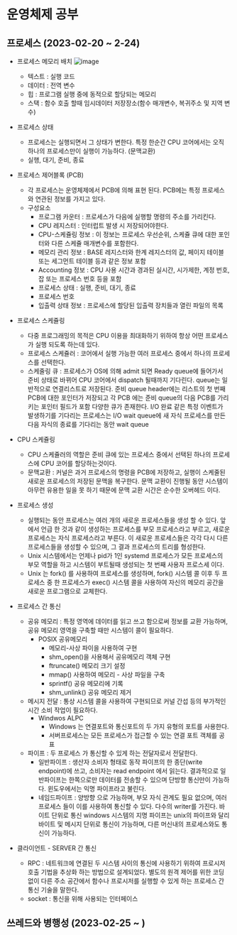 # 운영체제 공부 

## 프로세스 (2023-02-20 ~ 2-24)
- 프로세스 메모리 배치 
  ![image](https://user-images.githubusercontent.com/37799491/220115973-ee174548-4476-49f7-a666-28126faf1719.png)
  - 텍스트 : 실행 코드
  - 데이터 : 전역 변수
  - 힙 : 프로그램 실행 중에 동적으로 할당되는 메모리
  - 스택 : 함수 호출 할때 임시데이터 저장장소(함수 매개변수, 복귀주소 및 지역 변수)
 
- 프로세스 상태
  - 프로세스는 실행되면서 그 상태가 변한다. 특정 한순간 CPU 코어에서는 오직 하나의 프로세스만이 실행이 가능하다. (문맥교환)
  - 실행, 대기, 준비, 종료 
  
- 프로세스 제어블록 (PCB)
  - 각 프로세스는 운영체제에서 PCB에 의해 표현 된다. PCB에는 특정 프로세스와 연관된 정보를 가지고 있다.
  - 구성요소 
    - 프로그램 카운터 : 프로세스가 다음에 실행할 명령의 주소를 가리킨다.
    - CPU 레지스터 : 인터럽트 발생 시 저장되어야한다.
    - CPU-스케쥴링 정보 : 이 정보는 프로세스 우선순위, 스케쥴 큐에 대한 포인터와 다른 스케쥴 매개변수를 포함한다.
    - 메모리 관리 정보 : BASE 레지스터와 한계 레지스터의 값, 페이지 테이블 또는 세그먼트 테이블 등과 같은 정보 포함
    - Accounting 정보 : CPU 사용 시간과 경과된 실시간, 시가제한, 계정 번호, 잡 또는 프로세스 번호 등을 포함
    - 프로세스 상태 : 실행, 준비, 대기, 종료 
    - 프로세스 번호 
    - 입출력 상태 정보 : 프로세스에 할당된 입출력 장치들과 열린 파일의 목록 
    
- 프로세스 스케쥴링 
  - 다중 프로그래밍의 목적은 CPU 이용을 최대화하기 위하여 항상 어떤 프로세스가 실행 되도록 하는데 있다.
  - 프로세스 스케쥴러 : 코어에서 실행 가능한 여러 프로세스 중에서 하나의 프로세스를 선택한다.
  - 스케줄링 큐 : 프로세스가 OS에 의해 admit 되면 Ready queue에 들어가서 준비 상태로 바뀌어 CPU 코어에서 dispatch 될때까지 기다린다. 
    queue는 일반적으로 연결리스트로 저장된다. 준비 queue header에는 리스트의 첫 번째 PCB에 대한 포인터가 저장되고 각 PCB 에는 준비 queue의 다음 PCB를 가리키는 포인터 필드가 포함 
    다양한 큐가 존재한다. I/O 완료 같은 특정 이벤트가 발생하기를 기다리는 프로세스는 I/O wait queue에 새 자식 프로세스를 만든 다음 자식의 종료를 기다리는 동안 wait queue
    
- CPU 스케쥴링 
  - CPU 스케쥴러의 역할은 준비 큐에 있는 프로세스 중에서 선택된 하나의 프로세스에 CPU 코어를 할당하는것이다.
  - 문맥교환 : 커널은 과거 프로세스의 명령을 PCB에 저장하고, 실행이 스케줄된 새로운 프로세스의 저장된 문맥을 복구한다.
    문맥 교환이 진행될 동안 시스템이 아무런 유용한 일을 못 하기 때문에 문맥 교환 시간은 순수한 오버헤드 이다.

- 프로세스 생성
  - 실행되는 동안 프로세스는 여러 개의 새로운 프로세스들을 생성 할 수 있다. 앞에서 언급 한 것과 같이 생성하는 프로세스를
    부모 프로세스라고 부르고, 새로운 프로세스는 자식 프로세스라고 부른다. 이 새로운 프로세스들은 각각 다시 다른 프로세스들을 생성할 수 있으며,
    그 결과 프로세스의 트리를 형성한다.
  - Unix 시스템에서는 언제나 pid가 1인 systemd 프로세스가 모든 프로세스의 부모 역할을 하고 시스템이 부트될때 생성되는 첫 번째 사용자 프로스세 이다.
  - Unix 는 fork() 를 사용하여 프로세스를 생성하며, fork() 시스템 콜 이후 두 프로세스 중 한 프로세스가 exec() 시스템 콜을 사용하여 자신의 메모리 공간을 
    새로운 프로그램으로 교체한다.

- 프로세스 간 통신
  - 공유 메모리 : 특정 영역에 데이터를 읽고 쓰고 함으로써 정보를 교환 가능하며, 공유 메모리 영역을 구축할 때만 시스템이 콜이 필요하다. 
    - POSIX 공유메모리 
       - 메모리-사상 파이을 사용하여 구현
       - shm_open()을 사용해서 공유메모리 객체 구현 
       - ftruncate() 메모리 크기 설정 
       - mmap() 사용하여 메모리 - 사상 파일을 구축 
       - sprintf() 공유 메모리에 기록 
       - shm_unlink() 공유 메모리 제거 
  - 메시지 전달 : 통상 시스템 콜을 사용하여 구현되므로 커널 간섭 등의 부가적인 시간 소비 작업이 필요하다.
    - Windwos ALPC
       - Windows 는 연결포트와 통신포트의 두 가지 유형의 포트를 사용한다.
       - 서버프로세스는 모든 프로세스가 접근할 수 있는 연결 포트 객체를 공표
  - 파이프 : 두 프로세스 가 통신할 수 있게 하는 전달자로서 전달한다.
    - 일반파이프 : 생산자 소비자 형태로 동작 파이프의 한 종단(write endpoint)에 쓰고, 소비자는 read endpoint 에서 읽는다. 결과적으로 일반파이프는
      한쪽으로만 데이터를 전송할 수 있으며 단방향 통신만이 가능하다. 윈도우에서는 익명 파이프라고 불린다. 
    - 네임드파이프 : 양방향 으로 가능하며, 부모 자식 관계도 필요 없으며, 여러 프로세스 들이 이를 사용하여 통신할 수 있다. 다수의 writer를 가진다. 바이트 단위로 통신 
      windows 시스템의 지명 파이프는 unix의 파이프와 달리 바이트 및 메시지 단위로 통신이 가능하며, 다른 머신내의 프로세스와도 통신이 가능하다. 
      
- 클라이언트 - SERVER 간 통신
  - RPC : 네트워크에 연결된 두 시스템 사이의 통신에 사용하기 위하여 프로시저 호출 기법을 추상화 하는 방법으로 설계되었다. 별도의 원격 제어를 위한 코딩 없이
         다른 주소 공간에서 함수나 프로시저를 실행할 수 있게 하는 프로세스 간 통신 기술을 말한다. 
  - socket : 통신을 위해 사용되는 인터페이스 


## 쓰레드와 병행성 (2023-02-25 ~ )

